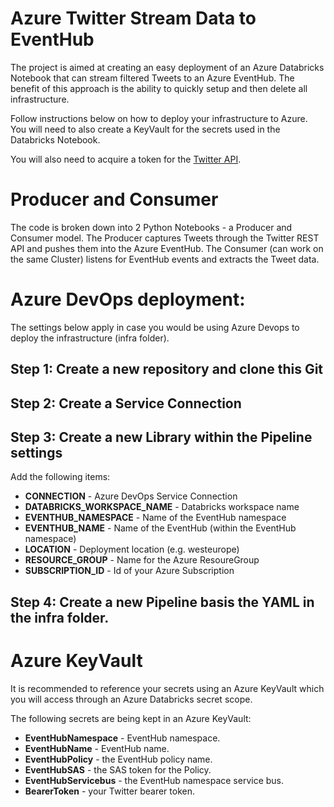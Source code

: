 # Azure Twitter Stream Data to EventHub

The project is aimed at creating an easy deployment of an Azure Databricks Notebook that can stream filtered Tweets to an Azure EventHub. The benefit of this approach is the ability to quickly setup and then delete all infrastructure. 

Follow instructions below on how to deploy your infrastructure to Azure. You will need to also create a KeyVault for the secrets used in the Databricks Notebook.

You will also need to acquire a token for the [Twitter API](https://developer.twitter.com/en/docs/twitter-api/tutorials).

# Producer and Consumer

The code is broken down into 2 Python Notebooks - a Producer and Consumer model. The Producer captures Tweets through the Twitter REST API and pushes them into the Azure EventHub. The Consumer (can work on the same Cluster) listens for EventHub events and extracts the Tweet data. 

# Azure DevOps deployment:

The settings below apply in case you would be using Azure Devops to deploy the infrastructure (infra folder).

## Step 1: Create a new repository and clone this Git

## Step 2: Create a Service Connection

## Step 3: Create a new Library within the Pipeline settings

Add the following items:
* **CONNECTION** - Azure DevOps Service Connection
* **DATABRICKS_WORKSPACE_NAME** - Databricks workspace name
* **EVENTHUB_NAMESPACE** - Name of the EventHub namespace
* **EVENTHUB_NAME** - Name of the EventHub (within the EventHub namespace)
* **LOCATION** - Deployment location (e.g. westeurope)
* **RESOURCE_GROUP** - Name for the Azure ResoureGroup
* **SUBSCRIPTION_ID** - Id of your Azure Subscription

## Step 4: Create a new Pipeline basis the YAML in the infra folder.

# Azure KeyVault

It is recommended to reference your secrets using an Azure KeyVault which you will access through an Azure Databricks secret scope.

The following secrets are being kept in an Azure KeyVault:
* **EventHubNamespace** - EventHub namespace.
* **EventHubName** - EventHub name.
* **EventHubPolicy** - the EventHub policy name.
* **EventHubSAS** - the SAS token for the Policy.
* **EventHubServicebus** - the EventHub namespace service bus.
* **BearerToken** - your Twitter bearer token.
